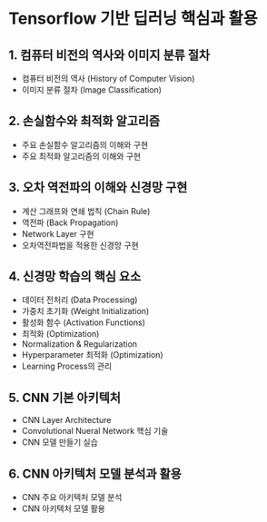 # Tensorflow 기반 딥러닝 핵심과 활용
## 1. 컴퓨터 비전의 역사와 이미지 분류 절차
* 컴퓨터 비전의 역사 (History of Computer Vision)
* 이미지 분류 절차 (Image Classification)
## 2. 손실함수와 최적화 알고리즘
* 주요 손실함수 알고리즘의 이해와 구현
* 주요 최적화 알고리즘의 이해와 구현
## 3. 오차 역전파의 이해와 신경망 구현
* 계산 그래프와 연쇄 법칙 (Chain Rule)
* 역전파 (Back Propagation)
* Network Layer 구현
* 오차역전파법을 적용한 신경망 구현
## 4. 신경망 학습의 핵심 요소
* 데이터 전처리 (Data Processing) 
* 가중치 초기화 (Weight Initialization)
* 활성화 함수 (Activation Functions)
* 최적화 (Optimization)
* Normalization & Regularization 
* Hyperparameter 최적화 (Optimization)
* Learning Process의 관리
## 5. CNN 기본 아키텍처
* CNN Layer Architecture
* Convolutional Nueral Network 핵심 기술
* CNN 모델 만들기 실습
## 6. CNN 아키텍처 모델 분석과 활용
* CNN 주요 아키텍처 모델 분석
* CNN 아키텍처 모델 활용
